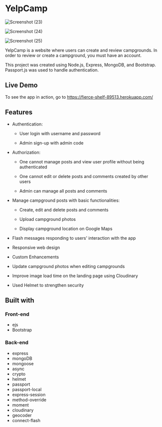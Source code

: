 # YelpCamp

![Screenshot (23)](https://user-images.githubusercontent.com/69082575/112000449-03a34200-8b44-11eb-89a2-5c786edd956b.png)


![Screenshot (24)](https://user-images.githubusercontent.com/69082575/112000643-31888680-8b44-11eb-95d6-269a0372c236.png)


![Screenshot (25)](https://user-images.githubusercontent.com/69082575/112000717-3f3e0c00-8b44-11eb-9479-1c898d741bf5.png)

YelpCamp is a website where users can create and review campgrounds. In order to review or create a campground, you must have an account. 

This project was created using Node.js, Express, MongoDB, and Bootstrap. Passport.js was used to handle authentication. 

## Live Demo
 To see the app in action, go to https://fierce-shelf-89513.herokuapp.com/
## Features
* Authentication:
  * User login with username and password
  
  * Admin sign-up with admin code
  
* Authorization:
  * One cannot manage posts and view user profile without being authenticated
  
  * One cannot edit or delete posts and comments created by other users
  
  * Admin can manage all posts and comments
  
* Manage campground posts with basic functionalities:

  * Create, edit and delete posts and comments
  
  * Upload campground photos
  
  * Display campground location on Google Maps
  
* Flash messages responding to users' interaction with the app

* Responsive web design

* Custom Enhancements

* Update campground photos when editing campgrounds

* Improve image load time on the landing page using Cloudinary

* Used Helmet to strengthen security

## Built with

### Front-end
* ejs
* Bootstrap
### Back-end
* express
* mongoDB
* mongoose
* async
* crypto
* helmet
* passport
* passport-local
* express-session
* method-override
* moment
* cloudinary
* geocoder
* connect-flash
